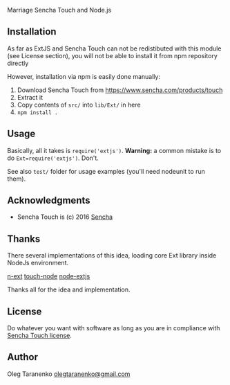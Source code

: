 Marriage Sencha Touch and Node.js 

## Installation

As far as ExtJS and Sencha Touch can not be redistibuted with this module (see License section), you will not be able to install it from npm repository directly 

However, installation via npm is easily done manually: 

1. Download Sencha Touch from https://www.sencha.com/products/touch
2. Extract it
3. Copy contents of `src/` into `lib/Ext/` in here
4. `npm install .`


## Usage

Basically, all it takes is `require('extjs')`. <b>Warning:</b> a common mistake is to do `Ext=require('extjs')`. Don't. 

See also `test/` folder for usage examples (you'll need nodeunit to run them).


## Acknowledgments

* Sencha Touch is (c) 2016 [Sencha](http://sencha.com/)


## Thanks

There several implementations of this idea, loading core Ext library inside NodeJs environment.

  [n-ext](https://github.com/xcambar/n-ext) 
  [touch-node](https://github.com/ModusCreateOrg/touch-node)
  [node-extjs](git@github.com:egorFiNE/node-extjs)

Thanks all for the idea and implementation.


## License

Do whatever you want with software as long as you are in compliance with [Sencha Touch license](https://www.sencha.com/legal/#Sencha_Touch). 


## Author

Oleg Taranenko <olegtaranenko@gmail.com>

